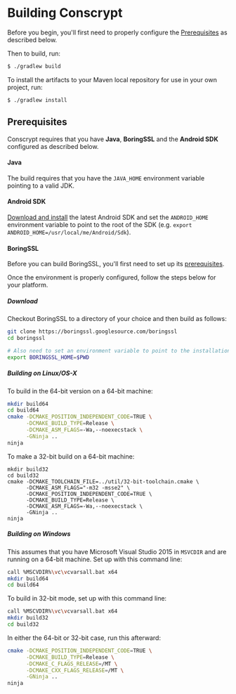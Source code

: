 Building Conscrypt
==================

Before you begin, you'll first need to properly configure the [Prerequisites](#Prerequisites) as
described below.

Then to build, run:

```bash
$ ./gradlew build
```

To install the artifacts to your Maven local repository for use in your own project, run:

```bash
$ ./gradlew install
```

Prerequisites
-------------
Conscrypt requires that you have __Java__, __BoringSSL__ and the __Android SDK__ configured as
described below.

#### Java
The build requires that you have the `JAVA_HOME` environment variable pointing to a valid JDK.

#### Android SDK
[Download and install](https://developer.android.com/studio/install.html) the latest Android SDK
and set the `ANDROID_HOME` environment variable to point to the root of the SDK
(e.g. `export ANDROID_HOME=/usr/local/me/Android/Sdk`).

#### BoringSSL
Before you can build BoringSSL, you'll first need to set up its
[prerequisites](https://boringssl.googlesource.com/boringssl/+/HEAD/BUILDING.md#Build-Prerequisites).

Once the environment is properly configured, follow the steps below for your platform.

##### Download
Checkout BoringSSL to a directory of your choice and then build as follows:

```bash
git clone https://boringssl.googlesource.com/boringssl
cd boringssl

# Also need to set an environment variable to point to the installation location.
export BORINGSSL_HOME=$PWD
```

##### Building on Linux/OS-X
To build in the 64-bit version on a 64-bit machine:
```bash
mkdir build64
cd build64
cmake -DCMAKE_POSITION_INDEPENDENT_CODE=TRUE \
      -DCMAKE_BUILD_TYPE=Release \
      -DCMAKE_ASM_FLAGS=-Wa,--noexecstack \
      -GNinja ..
ninja
```

To make a 32-bit build on a 64-bit machine:
```base
mkdir build32
cd build32
cmake -DCMAKE_TOOLCHAIN_FILE=../util/32-bit-toolchain.cmake \
      -DCMAKE_ASM_FLAGS="-m32 -msse2" \
      -DCMAKE_POSITION_INDEPENDENT_CODE=TRUE \
      -DCMAKE_BUILD_TYPE=Release \
      -DCMAKE_ASM_FLAGS=-Wa,--noexecstack \
      -GNinja ..
ninja
```

##### Building on Windows
This assumes that you have Microsoft Visual Studio 2015 in `MSVCDIR` and are
running on a 64-bit machine. Set up with this command line:

```bash
call %MSCVDIR%\vc\vcvarsall.bat x64
mkdir build64
cd build64
```

To build in 32-bit mode, set up with this command line:

```bash
call %MSCVDIR%\vc\vcvarsall.bat x64
mkdir build32
cd build32
```

In either the 64-bit or 32-bit case, run this afterward:

```bash
cmake -DCMAKE_POSITION_INDEPENDENT_CODE=TRUE \
      -DCMAKE_BUILD_TYPE=Release \
      -DCMAKE_C_FLAGS_RELEASE=/MT \
      -DCMAKE_CXX_FLAGS_RELEASE=/MT \
      -GNinja ..
ninja
```

